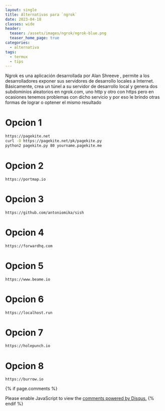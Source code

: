 ```yaml
---
layout: single
title: Alternativas para `ngrok`
date: 2023-04-18
classes: wide
header:
  teaser: /assets/images/ngrok/ngrok-blue.png
  teaser_home_page: true
categories:
  - alternativa
tags:
  - termux
  - tips
---
```



Ngrok es una aplicación desarrollada por Alan Shreeve , permite a los desarrolladores exponer sus servidores de desarrollo locales a Internet. Básicamente, crea un túnel a su servidor de desarrollo local y genera dos subdominios aleatorios en ngrok.com, uno http y otro con https pero en ocasiones tenemos problemas con dicho servicio y por eso le brindo otras formas de lograr o optener el mismo resultado 

# Opcion 1
```bash
https://pagekite.net
curl -O https://pagekite.net/pk/pagekite.py 
python2 pagekite.py 80 yourname.pagekite.me
```
# Opcion 2
```
https://portmap.io
```

# Opcion 3
```
https://github.com/antoniomika/sish
```

# Opcion 4
```
https://forwardhq.com
```

# Opcion 5
```
https://www.beame.io
```

# Opcion 6
```
https://localhost.run
```

# Opcion 7
```
https://holepunch.io
```

# Opcion 8

```
https://burrow.io
```


{% if page.comments %}
<div id="disqus_thread"></div>
<script>
    (function() { // DON'T EDIT BELOW THIS LINE
    var d = document, s = d.createElement('script');
    s.src = 'https://blok-termux.disqus.com/embed.js';
    s.setAttribute('data-timestamp', +new Date());
    (d.head || d.body).appendChild(s);
    })();
</script>
<noscript>Please enable JavaScript to view the <a href="https://disqus.com/?ref_noscript">comments powered by Disqus.</a></noscript>
{% endif %}


